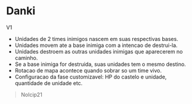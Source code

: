 Danki
=====

V1

- Unidades de 2 times inimigos nascem em suas respectivas bases.
- Unidades movem ate a base inimiga com a intencao de destrui-la.
- Unidades destroem as outras unidades inimigas que aparecerem no caminho.
- Se a base inimiga for destruida, suas unidades tem o mesmo destino.
- Rotacao de mapa acontece quando sobrar so um time vivo.
- Configuracao da fase customizavel: HP do castelo e unidade, quantidade de unidade etc.

> Nolcip21